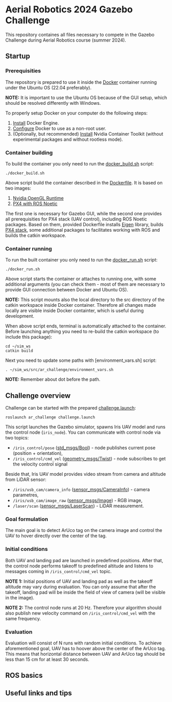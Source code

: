 # Aerial Robotics 2024 Gazebo Challenge

This repository containes all files necessary to compete in the Gazebo Challenge during Aerial Robotics course (summer 2024).

## Startup

### Prerequisities

The repository is prepared to use it inside the [Docker](https://www.docker.com/) container running under the Ubuntu OS (22.04 preferably).

**NOTE:** It is important to use the Ubuntu OS because of the GUI setup, which should be resolved differently with Windows.

To properly setup Docker on your computer do the following steps:

1. [Install](https://docs.docker.com/engine/install/ubuntu/#install-using-the-repository) Docker Engine.
2. [Configure](https://docs.docker.com/engine/install/linux-postinstall/#manage-docker-as-a-non-root-user) Docker to use as a non-root user.
3. (Optionally, but recommended) [Install](https://docs.nvidia.com/datacenter/cloud-native/container-toolkit/latest/install-guide.html) Nvidia Container Toolkit (without experimental packages and without rootless mode).

### Container building

To build the container you only need to run the [docker_build.sh](./docker_build.sh) script:

```
./docker_build.sh
```

Above script build the container described in the [Dockerfile](./.devcontainer/Dockerfile).
It is based on two images:

1. [Nvidia OpenGL Runtime](https://hub.docker.com/r/nvidia/opengl/tags)
2. [PX4 with ROS Noetic](https://hub.docker.com/r/px4io/px4-dev-ros-noetic)

The first one is necessary for Gazebo GUI, while the second one provides all prerequisities for PX4 stack (UAV control), including ROS Noetic packages.
Based on them, provided Dockerfile installs [Eigen](https://eigen.tuxfamily.org) library, builds [PX4 stack](https://github.com/PX4/PX4-Autopilot), some additional packages to facilitates working with ROS and builds the catkin workspace.

### Container running

To run the built container you only need to run the [docker_run.sh](./docker_run.sh) script:

```
./docker_run.sh
```

Above script starts the container or attaches to running one, with some additional arguments (you can check them - most of them are necessary to provide GUI connection between Docker and Ubuntu OS).

**NOTE:** This script mounts also the local directory to the src directory of the catkin workspace inside Docker container.
Therefore all changes made locally are visible inside Docker containter, which is useful during development.

When above script ends, terminal is automatically attached to the container.
Before launching anything you need to re-build the catkin workspace (to include this package):

```
cd ~/sim_ws
catkin build
```

Next you need to update some paths with [environment_vars.sh] script:

```
. ~/sim_ws/src/ar_challenge/environment_vars.sh
```

**NOTE:** Remember about dot before the path.

## Challenge overview

Challenge can be started with the prepared [challenge.launch](./launch/challenge.launch):

```
roslaunch ar_challenge challenge.launch
```

This script launches the Gazebo simulator, spawns Iris UAV model and runs the control node (`iris_node`).
You can communicate with control node via two topics:

- `/iris_control/pose` ([std_msgs/Bool](http://docs.ros.org/en/melodic/api/std_msgs/html/msg/Bool.html)) - node publishes current pose (position + orientation),
- `/iris_control/cmd_vel` ([geometry_msgs/Twist](http://docs.ros.org/en/noetic/api/geometry_msgs/html/msg/Twist.html)) - node subscribes to get the velocity control signal

Beside that, Iris UAV model provides video stream from camera and altitude from LiDAR sensor:

- `/iris/usb_cam/camera_info` ([sensor_msgs/CameraInfo](http://docs.ros.org/en/noetic/api/sensor_msgs/html/msg/CameraInfo.html)) - camera parametres,
- `/iris/usb_cam/image_raw` ([sensor_msgs/Image](http://docs.ros.org/en/noetic/api/sensor_msgs/html/msg/Image.html)) - RGB image,
- `/laser/scan` ([sensor_msgs/LaserScan](http://docs.ros.org/en/noetic/api/sensor_msgs/html/msg/LaserScan.html)) - LiDAR measurement.

### Goal formulation

The main goal is to detect ArUco tag on the camera image and control the UAV to hover directly over the center of the tag.

### Initial conditions

Both UAV and landing pad are launched in predefined positions.
After that, the control node performs takeoff to predefined altitude and listens to messages coming in `/iris_control/cmd_vel` topic.

**NOTE 1:** Initial positions of UAV and landing pad as well as the takeoff altitude may vary during evaluation.
You can only assume that after the takeoff, landing pad will be inside the field of view of camera (will be visible in the image).

**NOTE 2:** The control node runs at 20 Hz.
Therefore your algorithm should also publish new velocity command on `/iris_control/cmd_vel` with the same frequency.

### Evaluation

Evaluation will consist of N runs with random initial conditions.
To achieve aforementioned goal, UAV has to hoover above the center of the ArUco tag.
This means that horizontal distance between UAV and ArUco tag should be less than 15 cm for at least 30 seconds.

## ROS basics

## Useful links and tips
